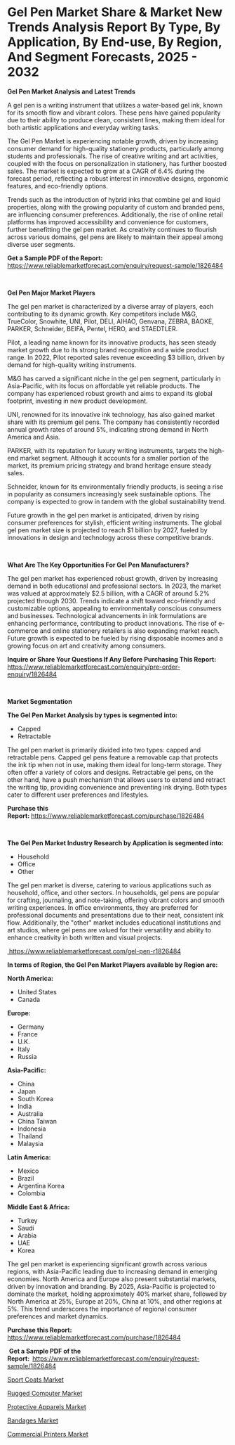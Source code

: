 <p><h1>Gel Pen Market Share & Market New Trends Analysis Report By Type, By Application, By End-use, By Region, And Segment Forecasts, 2025 - 2032</h1></p><p><strong>Gel Pen Market Analysis and Latest Trends</strong></p>
<p><p>A gel pen is a writing instrument that utilizes a water-based gel ink, known for its smooth flow and vibrant colors. These pens have gained popularity due to their ability to produce clean, consistent lines, making them ideal for both artistic applications and everyday writing tasks. </p><p>The Gel Pen Market is experiencing notable growth, driven by increasing consumer demand for high-quality stationery products, particularly among students and professionals. The rise of creative writing and art activities, coupled with the focus on personalization in stationery, has further boosted sales. The market is expected to grow at a CAGR of 6.4% during the forecast period, reflecting a robust interest in innovative designs, ergonomic features, and eco-friendly options. </p><p>Trends such as the introduction of hybrid inks that combine gel and liquid properties, along with the growing popularity of custom and branded pens, are influencing consumer preferences. Additionally, the rise of online retail platforms has improved accessibility and convenience for customers, further benefitting the gel pen market. As creativity continues to flourish across various domains, gel pens are likely to maintain their appeal among diverse user segments.</p></p>
<p><strong>Get a Sample PDF of the Report:&nbsp;</strong> <a href="https://www.reliablemarketforecast.com/enquiry/request-sample/1826484?utm_campaign=1141&utm_medium=2&utm_source=Github&utm_content=ia&utm_term=04042025&utm_id=gel-pen">https://www.reliablemarketforecast.com/enquiry/request-sample/1826484</a></p>
<p>&nbsp;</p>
<p><strong>Gel Pen Major Market Players</strong></p>
<p><p>The gel pen market is characterized by a diverse array of players, each contributing to its dynamic growth. Key competitors include M&G, TrueColor, Snowhite, UNI, Pilot, DELI, AIHAO, Genvana, ZEBRA, BAOKE, PARKER, Schneider, BEIFA, Pentel, HERO, and STAEDTLER. </p><p>Pilot, a leading name known for its innovative products, has seen steady market growth due to its strong brand recognition and a wide product range. In 2022, Pilot reported sales revenue exceeding $3 billion, driven by demand for high-quality writing instruments.</p><p>M&G has carved a significant niche in the gel pen segment, particularly in Asia-Pacific, with its focus on affordable yet reliable products. The company has experienced robust growth and aims to expand its global footprint, investing in new product development.</p><p>UNI, renowned for its innovative ink technology, has also gained market share with its premium gel pens. The company has consistently recorded annual growth rates of around 5%, indicating strong demand in North America and Asia.</p><p>PARKER, with its reputation for luxury writing instruments, targets the high-end market segment. Although it accounts for a smaller portion of the market, its premium pricing strategy and brand heritage ensure steady sales.</p><p>Schneider, known for its environmentally friendly products, is seeing a rise in popularity as consumers increasingly seek sustainable options. The company is expected to grow in tandem with the global sustainability trend.</p><p>Future growth in the gel pen market is anticipated, driven by rising consumer preferences for stylish, efficient writing instruments. The global gel pen market size is projected to reach $1 billion by 2027, fueled by innovations in design and technology across these competitive brands.</p></p>
<p>&nbsp;</p>
<p><strong>What Are The Key Opportunities For Gel Pen Manufacturers?</strong></p>
<p><p>The gel pen market has experienced robust growth, driven by increasing demand in both educational and professional sectors. In 2023, the market was valued at approximately $2.5 billion, with a CAGR of around 5.2% projected through 2030. Trends indicate a shift toward eco-friendly and customizable options, appealing to environmentally conscious consumers and businesses. Technological advancements in ink formulations are enhancing performance, contributing to product innovations. The rise of e-commerce and online stationery retailers is also expanding market reach. Future growth is expected to be fueled by rising disposable incomes and a growing focus on art and creativity among consumers.</p></p>
<p><strong>Inquire or Share Your Questions If Any Before Purchasing This Report:</strong> <a href="https://www.reliablemarketforecast.com/enquiry/pre-order-enquiry/1826484?utm_campaign=1141&utm_medium=2&utm_source=Github&utm_content=ia&utm_term=04042025&utm_id=gel-pen">https://www.reliablemarketforecast.com/enquiry/pre-order-enquiry/1826484</a></p>
<p>&nbsp;</p>
<p><strong>Market Segmentation</strong></p>
<p><strong>The Gel Pen Market Analysis by types is segmented into:</strong></p>
<p><ul><li>Capped</li><li>Retractable</li></ul></p>
<p><p>The gel pen market is primarily divided into two types: capped and retractable pens. Capped gel pens feature a removable cap that protects the ink tip when not in use, making them ideal for long-term storage. They often offer a variety of colors and designs. Retractable gel pens, on the other hand, have a push mechanism that allows users to extend and retract the writing tip, providing convenience and preventing ink drying. Both types cater to different user preferences and lifestyles.</p></p>
<p><strong>Purchase this Report:&nbsp;</strong><a href="https://www.reliablemarketforecast.com/purchase/1826484?utm_campaign=1141&utm_medium=2&utm_source=Github&utm_content=ia&utm_term=04042025&utm_id=gel-pen">https://www.reliablemarketforecast.com/purchase/1826484</a></p>
<p>&nbsp;</p>
<p><strong>The Gel Pen Market Industry Research by Application is segmented into:</strong></p>
<p><ul><li>Household</li><li>Office</li><li>Other</li></ul></p>
<p><p>The gel pen market is diverse, catering to various applications such as household, office, and other sectors. In households, gel pens are popular for crafting, journaling, and note-taking, offering vibrant colors and smooth writing experiences. In office environments, they are preferred for professional documents and presentations due to their neat, consistent ink flow. Additionally, the "other" market includes educational institutions and art studios, where gel pens are valued for their versatility and ability to enhance creativity in both written and visual projects.</p></p>
<p><a href="https://www.reliablemarketforecast.com/gel-pen-r1826484?utm_campaign=1141&utm_medium=2&utm_source=Github&utm_content=ia&utm_term=04042025&utm_id=gel-pen">&nbsp;https://www.reliablemarketforecast.com/gel-pen-r1826484</a></p>
<p><strong>In terms of Region, the Gel Pen Market Players available by Region are:</strong></p>
<p>
    <p> <strong> North America: </strong>
        <ul>
            <li>United States</li>
            <li>Canada</li>
        </ul>
        </p> 
    <p> <strong> Europe: </strong>
        <ul>
            <li>Germany</li>
            <li>France</li>
            <li>U.K.</li>
            <li>Italy</li>
            <li>Russia</li>
        </ul>
        </p> 
    <p> <strong> Asia-Pacific: </strong>
        <ul>
            <li>China</li>
            <li>Japan</li>
            <li>South Korea</li>
            <li>India</li>
            <li>Australia</li>
            <li>China Taiwan</li>
            <li>Indonesia</li>
            <li>Thailand</li>
            <li>Malaysia</li>
        </ul>
        </p> 
    <p> <strong> Latin America: </strong>
        <ul>
            <li>Mexico</li>
            <li>Brazil</li>
            <li>Argentina Korea</li>
            <li>Colombia</li>
        </ul>
        </p> 
    <p> <strong> Middle East & Africa: </strong>
        <ul>
            <li>Turkey</li>
            <li>Saudi</li>
            <li>Arabia</li>
            <li>UAE</li>
            <li>Korea</li>
        </ul>
    </p>
    </p>
<p><p>The gel pen market is experiencing significant growth across various regions, with Asia-Pacific leading due to increasing demand in emerging economies. North America and Europe also present substantial markets, driven by innovation and branding. By 2025, Asia-Pacific is projected to dominate the market, holding approximately 40% market share, followed by North America at 25%, Europe at 20%, China at 10%, and other regions at 5%. This trend underscores the importance of regional consumer preferences and market dynamics.</p></p>
<p><strong>Purchase this Report: </strong><a href="https://www.reliablemarketforecast.com/purchase/1826484?utm_campaign=1141&utm_medium=2&utm_source=Github&utm_content=ia&utm_term=04042025&utm_id=gel-pen">https://www.reliablemarketforecast.com/purchase/1826484</a></p>
<p>&nbsp;<strong>Get a Sample PDF of the Report:&nbsp;&nbsp;</strong><a href="https://www.reliablemarketforecast.com/enquiry/request-sample/1826484?utm_campaign=1141&utm_medium=2&utm_source=Github&utm_content=ia&utm_term=04042025&utm_id=gel-pen">https://www.reliablemarketforecast.com/enquiry/request-sample/1826484</a></p>
<p><strong></strong></p>
<p><p><a href="https://github.com/rojannovarwd/Market-Research-Report-List-1/blob/main/sport-coats-market.md?utm_campaign=1141&utm_medium=2&utm_source=Github&utm_content=ia&utm_term=04042025&utm_id=gel-pen">Sport Coats Market</a></p><p><a href="https://github.com/marrahcerpas05/Market-Research-Report-List-1/blob/main/rugged-computer-market.md?utm_campaign=1141&utm_medium=2&utm_source=Github&utm_content=ia&utm_term=04042025&utm_id=gel-pen">Rugged Computer Market</a></p><p><a href="https://github.com/dahcheeviola/Market-Research-Report-List-1/blob/main/protective-apparels-market.md?utm_campaign=1141&utm_medium=2&utm_source=Github&utm_content=ia&utm_term=04042025&utm_id=gel-pen">Protective Apparels Market</a></p><p><a href="https://github.com/cagleplittrw/Market-Research-Report-List-1/blob/main/bandages-market.md?utm_campaign=1141&utm_medium=2&utm_source=Github&utm_content=ia&utm_term=04042025&utm_id=gel-pen">Bandages Market</a></p><p><a href="https://github.com/dichkotuanny/Market-Research-Report-List-1/blob/main/commercial-printers-market.md?utm_campaign=1141&utm_medium=2&utm_source=Github&utm_content=ia&utm_term=04042025&utm_id=gel-pen">Commercial Printers Market</a></p></p>